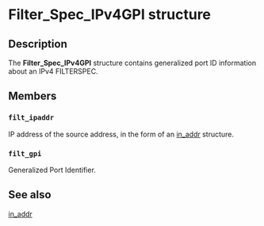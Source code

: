 # Filter_Spec_IPv4GPI structure

## Description

The
**Filter_Spec_IPv4GPI** structure contains generalized port ID information about an IPv4 FILTERSPEC.

## Members

### `filt_ipaddr`

IP address of the source address, in the form of an [in_addr](https://learn.microsoft.com/windows/desktop/api/winsock2/ns-winsock2-in_addr) structure.

### `filt_gpi`

Generalized Port Identifier.

## See also

[in_addr](https://learn.microsoft.com/windows/desktop/api/winsock2/ns-winsock2-in_addr)